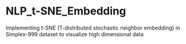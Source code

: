 # NLP_t-SNE_Embedding
Implementing t-SNE (T-distributed stochastic neighbor embedding) in Simplex-999 dataset to visualize high dimensional data
